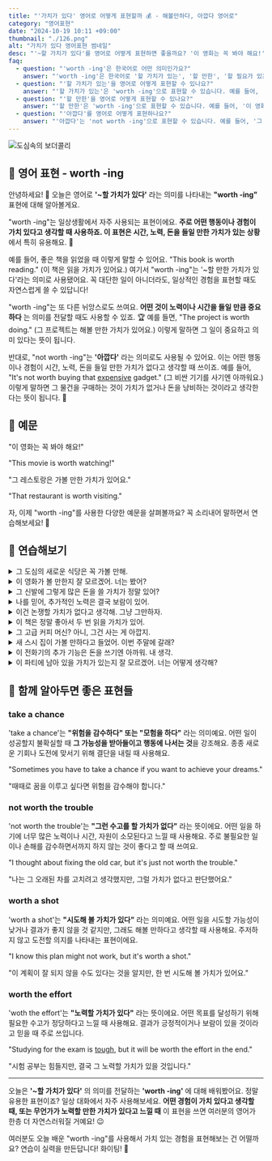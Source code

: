```yaml
---
title: "'가치가 있다' 영어로 어떻게 표현할까 💰 - 해볼만하다, 아깝다 영어로"
category: "영어표현"
date: "2024-10-19 10:11 +09:00"
thumbnail: "./126.png"
alt: "가치가 있다 영어표현 썸네일"
desc: "'~할 가치가 있다'를 영어로 어떻게 표현하면 좋을까요? '이 영화는 꼭 봐야 해요!', '그 레스토랑은 가볼 만한 가치가 있어요.' 등을 영어로 표현하는 법을 배워봅시다. 다양한 예문을 통해서 연습하고 본인의 표현으로 만들어 보세요."
faq:
  - question: "'worth -ing'은 한국어로 어떤 의미인가요?"
    answer: "'worth -ing'은 한국어로 '할 가치가 있는', '할 만한', '할 필요가 있는' 등으로 번역될 수 있습니다. 어떤 행동이나 경험이 그만한 가치가 있음을 나타낼 때 사용합니다."
  - question: "'할 가치가 있는'을 영어로 어떻게 표현할 수 있나요?"
    answer: "'할 가치가 있는'은 'worth -ing'으로 표현할 수 있습니다. 예를 들어, '이 책은 읽을 가치가 있어'는 'This book is worth reading'으로 말할 수 있습니다."
  - question: "'할 만한'을 영어로 어떻게 표현할 수 있나요?"
    answer: "'할 만한'은 'worth -ing'으로 표현할 수 있습니다. 예를 들어, '이 영화는 볼 만해'는 'This movie is worth watching'으로 말할 수 있습니다."
  - question: "'아깝다'를 영어로 어떻게 표현하나요?"
    answer: "'아깝다'는 'not worth -ing'으로 표현할 수 있습니다. 예를 들어, '그 돈을 쓰기엔 아깝다'는 'It's not worth spending that money'로 표현할 수 있습니다."
---
```


![도심속의 보더콜리](./126-1.jpeg)

## 🌟 영어 표현 - worth -ing

안녕하세요! 👋 오늘은 영어로 **'~할 가치가 있다'** 라는 의미를 나타내는 **"worth -ing"** 표현에 대해 알아볼게요.

"worth -ing"는 일상생활에서 자주 사용되는 표현이에요. **주로 어떤 행동이나 경험이 가치 있다고 생각할 때 사용하죠. 이 표현은 시간, 노력, 돈을 들일 만한 가치가 있는 상황** 에서 특히 유용해요. 💎

예를 들어, 좋은 책을 읽었을 때 이렇게 말할 수 있어요. "This book is worth reading." (이 책은 읽을 가치가 있어요.) 여기서 "worth -ing"는 '~할 만한 가치가 있다'라는 의미로 사용됐어요. 꼭 대단한 일이 아니더라도, 일상적인 경험을 표현할 때도 자연스럽게 쓸 수 있답니다!

"worth -ing"는 또 다른 뉘앙스로도 쓰여요. **어떤 것이 노력이나 시간을 들일 만큼 중요하다** 는 의미를 전달할 때도 사용할 수 있죠. 🏆 예를 들면, "The project is worth doing." (그 프로젝트는 해볼 만한 가치가 있어요.) 이렇게 말하면 그 일이 중요하고 의미 있다는 뜻이 됩니다.

<script async src="https://pagead2.googlesyndication.com/pagead/js/adsbygoogle.js?client=ca-pub-1465612013356152"
     crossorigin="anonymous"></script>
<!-- engple-horizontal-ad -->

<ins class="adsbygoogle"
     style="display:block"
     data-ad-client="ca-pub-1465612013356152"
     data-ad-slot="2106896038"
     data-ad-format="auto"
     data-full-width-responsive="true"></ins>

<script>
     (adsbygoogle = window.adsbygoogle || []).push({});
</script>

반대로, "not worth -ing"는 **'아깝다'** 라는 의미로도 사용될 수 있어요. 이는 어떤 행동이나 경험이 시간, 노력, 돈을 들일 만한 가치가 없다고 생각할 때 쓰이죠. 예를 들어, "It's not worth buying that [expensive](/blog/in-english/317.expensive/) gadget." (그 비싼 기기를 사기엔 아까워요.) 이렇게 말하면 그 물건을 구매하는 것이 가치가 없거나 돈을 낭비하는 것이라고 생각한다는 뜻이 됩니다. 💸

## 📖 예문

"이 영화는 꼭 봐야 해요!"

"This movie is worth watching!"

"그 레스토랑은 가볼 만한 가치가 있어요."

"That restaurant is worth visiting."

자, 이제 "worth -ing"를 사용한 다양한 예문을 살펴볼까요? 꼭 소리내어 말하면서 연습해보세요! 🚀

## 💬 연습해보기

<details>
<summary>그 도심의 새로운 식당은 꼭 가볼 만해.</summary>
<span>That new restaurant downtown is definitely worth <a href="/blog/in-english/104check-out/">checking out</a>.</span>
</details>

<details>
<summary>이 영화가 볼 만한지 잘 모르겠어. 너는 봤어?</summary>
<span>I'm not sure if this movie is worth watching. Have you seen it?</span>
</details>

<details>
<summary>그 신발에 그렇게 많은 돈을 쓸 가치가 정말 있어?</summary>
<span>Is it really worth <a href="/blog/in-english/258.spend/">spending</a> that much on a pair of shoes?</span>
</details>

<details>
<summary>나를 믿어, 추가적인 노력은 결국 보람이 있어.</summary>
<span>Trust me, the <a href="/blog/in-english/265.extra/">extra</a> effort is worth it <a href="/blog/in-english/179.in-the-long-run/">in the long run</a>.</span>
</details>

<details>
<summary>이건 논쟁할 가치가 없다고 생각해. 그냥 그만하자.</summary>
<span>I don't think it's worth <a href="/blog/in-english/132.argue/">arguing</a> about. Let's just drop it.</span>
</details>

<details>
<summary>이 책은 정말 좋아서 두 번 읽을 가치가 있어.</summary>
<span>This book is so good, it's worth reading twice.</span>
</details>

<details>
<summary>그 고급 커피 머신? 아니, 그건 사는 게 아깝지.</summary>
<span>That fancy coffee maker? Nah, it's not worth buying.</span>
</details>

<details>
<summary>새 스시 집이 가볼 만하다고 들었어. 이번 주말에 갈래?</summary>
<span>I heard the new sushi place is worth trying. Wanna go this weekend?</span>
</details>

<details>
<summary>이 전화기의 추가 기능은 돈을 쓰기엔 아까워. 내 생각.</summary>
<span>The extra features on this phone aren't really worth paying for, in my opinion.</span>
</details>

<details>
<summary>이 파티에 남아 있을 가치가 있는지 잘 모르겠어. 너는 어떻게 생각해?</summary>
<span>I'm not sure if it's worth staying at this party. What do you think?</span>
</details>

## 🤝 함께 알아두면 좋은 표현들

### take a chance

'take a chance'는 **"위험을 감수하다" 또는 "모험을 하다"** 라는 의미예요. 어떤 일이 성공할지 불확실할 때 **그 가능성을 받아들이고 행동에 나서는 것**을 강조해요. 종종 새로운 기회나 도전에 맞서기 위해 결단을 내릴 때 사용해요.

"Sometimes you have to take a chance if you want to achieve your dreams."

"때때로 꿈을 이루고 싶다면 위험을 감수해야 합니다."

### not worth the trouble

'not worth the trouble'는 **"그런 수고를 할 가치가 없다"** 라는 뜻이에요. 어떤 일을 하기에 너무 많은 노력이나 시간, 자원이 소모된다고 느낄 때 사용해요. 주로 불필요한 일이나 손해를 감수하면서까지 하지 않는 것이 좋다고 할 때 쓰여요.

"I thought about fixing the old car, but it's just not worth the trouble."

"나는 그 오래된 차를 고치려고 생각했지만, 그럴 가치가 없다고 판단했어요."

### worth a shot

'worth a shot'는 **"시도해 볼 가치가 있다"** 라는 의미예요. 어떤 일을 시도할 가능성이 낮거나 결과가 좋지 않을 것 같지만, 그래도 해볼 만하다고 생각할 때 사용해요. 주저하지 않고 도전할 의지를 나타내는 표현이에요.

"I know this plan might not work, but it's worth a shot."

"이 계획이 잘 되지 않을 수도 있다는 것을 알지만, 한 번 시도해 볼 가치가 있어요."

### worth the effort

'woth the effort'는 **"노력할 가치가 있다"** 라는 뜻이에요. 어떤 목표를 달성하기 위해 필요한 수고가 정당하다고 느낄 때 사용해요. 결과가 긍정적이거나 보람이 있을 것이라고 믿을 때 주로 쓰입니다.

"Studying for the exam is [tough](/blog/in-english/183.tough/), but it will be worth the effort in the end."

"시험 공부는 힘들지만, 결국 그 노력할 가치가 있을 것입니다."

---

오늘은 **'~할 가치가 있다'** 의 의미를 전달하는 **'worth -ing'** 에 대해 배워봤어요. 정말 유용한 표현이죠? 일상 대화에서 자주 사용해보세요. **어떤 경험이 가치 있다고 생각할 때, 또는 무언가가 노력할 만한 가치가 있다고 느낄 때** 이 표현을 쓰면 여러분의 영어가 한층 더 자연스러워질 거예요! 😉

여러분도 오늘 배운 "worth -ing"를 사용해서 가치 있는 경험을 표현해보는 건 어떨까요? 연습이 실력을 만든답니다! 화이팅! 💪
